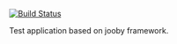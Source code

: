 [![Build Status](https://travis-ci.org/malikin/transferator.svg?branch=master)](https://travis-ci.org/malikin/transferator)

Test application based on jooby framework.